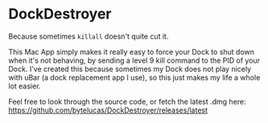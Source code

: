 # DockDestroyer
Because sometimes `killall` doesn't quite cut it.

This Mac App simply makes it really easy to force your Dock to shut down when it's not behaving, by sending a level 9 kill command to the PID of your Dock. I've created this because sometimes my Dock does not play nicely with uBar (a dock replacement app I use), so this just makes my life a whole lot easier.

Feel free to look through the source code, or fetch the latest .dmg here: https://github.com/bytelucas/DockDestroyer/releases/latest
